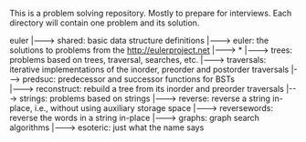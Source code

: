This is a problem solving repository. Mostly to prepare for interviews. Each directory will contain one problem and its solution.

euler
  |---> shared: basic data structure definitions
  |---> euler: the solutions to problems from the http://eulerproject.net
          |---> *
  |---> trees: problems based on trees, traversal, searches, etc.
          |---> traversals: iterative implementations of the inorder, preorder and postorder traversals
          |---> predsuc: predecessor and successor functions for BSTs  
          |---> reconstruct: rebuild a tree from its inorder and preorder traversals
  |---> strings: problems based on strings
          |---> reverse: reverse a string in-place, i.e., without using auxiliary storage space
          |---> reversewords: reverse the words in a string in-place
  |---> graphs: graph search algorithms
  |---> esoteric: just what the name says
